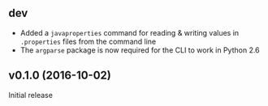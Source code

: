 dev
---
- Added a `javaproperties` command for reading & writing values in
  `.properties` files from the command line
- The `argparse` package is now required for the CLI to work in Python 2.6

v0.1.0 (2016-10-02)
-------------------
Initial release
